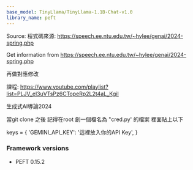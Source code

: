 ```yaml
---
base_model: TinyLlama/TinyLlama-1.1B-Chat-v1.0
library_name: peft
---
```

Source:
程式碼來源: https://speech.ee.ntu.edu.tw/~hylee/genai/2024-spring.php

Get information from https://speech.ee.ntu.edu.tw/~hylee/genai/2024-spring.php

再做對應修改

課程:
https://www.youtube.com/playlist?list=PLJV_el3uVTsPz6CTopeRp2L2t4aL_KgiI

生成式AI導論2024

當git clone 之後
記得在root 創一個檔名為 "cred.py' 的檔案
裡面貼上以下

keys = {
  'GEMINI_API_KEY': '這裡放入你的API Key',
}
### Framework versions

- PEFT 0.15.2